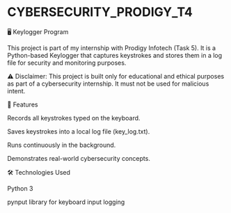 # CYBERSECURITY_PRODIGY_T4

🖥️ Keylogger Program

This project is part of my internship with Prodigy Infotech (Task 5).
It is a Python-based Keylogger that captures keystrokes and stores them in a log file for security and monitoring purposes.

⚠️ Disclaimer: This project is built only for educational and ethical purposes as part of a cybersecurity internship. It must not be used for malicious intent.

🚀 Features

Records all keystrokes typed on the keyboard.

Saves keystrokes into a local log file (key_log.txt).

Runs continuously in the background.

Demonstrates real-world cybersecurity concepts.

🛠️ Technologies Used

Python 3

pynput library for keyboard input logging
